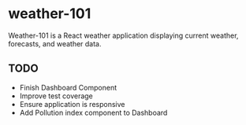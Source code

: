 # weather-101

Weather-101 is a React weather application displaying current weather, forecasts, and weather data.

## TODO

* Finish Dashboard Component
* Improve test coverage
* Ensure application is responsive
* Add Pollution index component to Dashboard

